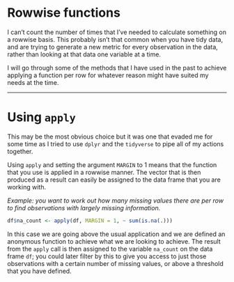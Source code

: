Rowwise functions
================

I can’t count the number of times that I’ve needed to calculate
something on a rowwise basis. This probably isn’t that common when you
have tidy data, and are trying to generate a new metric for every
observation in the data, rather than looking at that data one variable
at a time.

I will go through some of the methods that I have used in the past to
achieve applying a function per row for whatever reason might have
suited my needs at the time.

-----

# Using `apply`

This may be the most obvious choice but it was one that evaded me for
some time as I tried to use `dplyr` and the `tidyverse` to pipe all of
my actions together.

Using `apply` and setting the argument `MARGIN` to 1 means that the
function that you use is applied in a rowwise manner. The vector that is
then produced as a result can easily be assigned to the data frame that
you are working with.

*Example: you want to work out how many missing values there are per row
to find observations with largely missing information.*

``` r
df$na_count <- apply(df, MARGIN = 1, ~ sum(is.na(.)))
```

In this case we are going above the usual application and we are defined
an anonymous function to achieve what we are looking to achieve. The
result from the `apply` call is then assigned to the variable `na_count`
on the data frame `df`; you could later filter by this to give you
access to just those observations with a certain number of missing
values, or above a threshold that you have defined.

